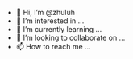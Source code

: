 - 👋 Hi, I’m @zhuluh
- 👀 I’m interested in ...
- 🌱 I’m currently learning ...
- 💞️ I’m looking to collaborate on ...
- 📫 How to reach me ...

<!---
zhuluh/zhuluh is a ✨ special ✨ repository because its `README.md` (this file) appears on your GitHub profile.
You can click the Preview link to take a look at your changes.
--->
